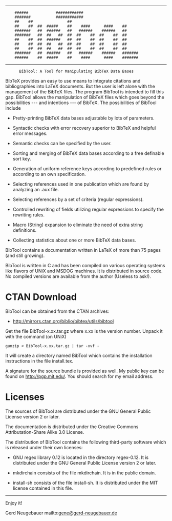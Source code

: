 ----------------------------------------------------------------------

        ######            ############
        #######           ############
        ##    ##               ##
        ##    ##  ##  #####    ##    ####      ####    ##
        #######   ##  ######   ##   ######    ######   ##
        #######   ##  ##   ##  ##  ##    ##  ##    ##  ##
        ##    ##  ##  ######   ##  ##    ##  ##    ##  ##
        ##    ##  ##  ##   ##  ##  ##    ##  ##    ##  ##
        ##    ##  ##  ##   ##  ##  ##    ##  ##    ##  ##
        #######   ##  ######   ##   ######    ######   #######
        ######    ##  #####    ##    ####      ####    #######

----------------------------------------------------------------------


          BibTool: A Tool for Manipulating BibTeX Data Bases


BibTeX provides    an easy to  use means   to integrate  citations and
bibliographies into LaTeX documents.  But the user  is left alone with
the management of the BibTeX files. The program BibTool is intended to
fill this gap.  BibTool allows the  manipulation of BibTeX files which
goes  beyond the possibilities --- and intentions  --- of BibTeX.  The
possibilities of BibTool include

* Pretty-printing BibTeX data bases adjustable by lots of parameters.

* Syntactic checks with error recovery superior to BibTeX and helpful
  error messages.

* Semantic checks can be specified by the user.

* Sorting  and  merging of  BibTeX  data  bases according   to a  free
  definable sort key.

* Generation  of uniform reference keys  according to predefined rules
  or according to an own specification.

* Selecting references  used in  one  publication  which are found  by
  analyzing an .aux file.

* Selecting references by a set of criteria (regular expressions).

* Controlled  rewriting  of  fields utilizing  regular expressions  to
  specify the rewriting rules.

* Macro  (String)  expansion to  eliminate the  need  of  extra string
  definitions.

* Collecting statistics about one or more BibTeX data bases.


BibTool  contains a  documentation written  in  LaTeX of  more than 75
pages (and still growing).

BibTool is written  in C and  has  been compiled on  various operating
systems like flavors of UNiX and MSDOG machines.  It is distributed in
source code.   No compiled  versions  are  available from  the  author
(Useless to ask!).


# CTAN Download


BibTool can be obtained from the CTAN archives:

* http://mirrors.ctan.org/biblio/bibtex/utils/bibtool

Get  the  file BibTool-x.xx.tar.gz  where  x.xx is the version number.
Unpack it with the command (on UNiX)

    gunzip < BibTool-x.xx.tar.gz | tar -xvf -

It  will   create  a  directory  named  BibTool   which  contains  the
installation instructions in the file install.tex.

A signature for  the source bundle is provided as  well. My public key
can be  found on http://pgp.mit.edu/.  You should search for  my email
address.


# Licenses


The sources of BibTool are distributed under the GNU General Public
License version 2 or later.

The documentation is distributed under the Creative Commons
Attributation-Share Alike 3.0 License.

The distribution of BibTool contains the following third-party
software which is released under their own licenses:


* GNU regex library 0.12 is located in the directory regex-0.12. It is
  distributed under the GNU General Public License version 2 or later.

* mkdirchain consists of the file mkdirchain. It is in the public domain.

* install-sh consists of the file install-sh. It is distributed under
  the MIT license contained in this file.

----------------------------------------------------------------------
Enjoy it!

Gerd Neugebauer
mailto:gene@gerd-neugebauer.de

